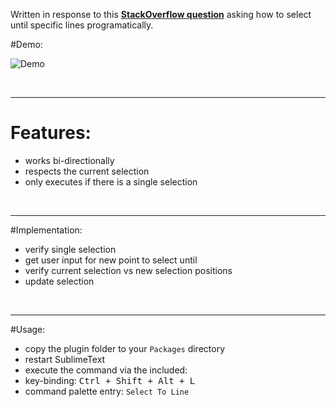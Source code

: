 Written in response to this [__StackOverflow question__](http://stackoverflow.com/questions/36878733/select-variable-numbers-of-lines-in-sublime-text) asking how to select until specific lines programatically.

#Demo:

![Demo](https://raw.githubusercontent.com/Enteleform/-SCRIPTS-/master/SublimeText/%5BMisc%5D/%5BProof%20Of%20Concept%5D%20SelectToLine/Demo.gif)

&nbsp;

-----

# Features:

* works bi-directionally
* respects the current selection
* only executes if there is a single selection

&nbsp;

-----

#Implementation:

* verify single selection
* get user input for new point to select until
* verify current selection vs new selection positions
* update selection

&nbsp;

-----

#Usage:

* copy the plugin folder to your `Packages` directory
* restart SublimeText
* execute the command via the included:
 * key-binding: <kbd>Ctrl + Shift + Alt + L</kbd>
 * command palette entry: `Select To Line`
